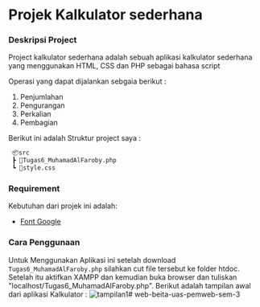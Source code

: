 # Projek Kalkulator sederhana

### Deskripsi Project
Project kalkulator sederhana adalah sebuah aplikasi kalkulator sederhana yang menggunakan HTML, CSS dan PHP sebagai bahasa script

Operasi yang dapat dijalankan sebgaia berikut :
1. Penjumlahan
2. Pengurangan
3. Perkalian
4. Pembagian

Berikut ini adalah Struktur project saya : 
```markdown
 📦src
 ┣ 📜Tugas6_MuhamadAlFaroby.php
 ┗ 📜style.css
 ```
 
### Requirement
Kebutuhan dari projek ini adalah:
* [Font Google](https://fonts.googleapis.com/css2?family=Roboto:ital,wght@1,300&display=swap)

### Cara Penggunaan 
Untuk Menggunakan Aplikasi ini setelah download 
`Tugas6_MuhamadAlFaroby.php` silahkan cut file tersebut ke folder htdoc. Setelah itu aktifkan XAMPP dan kemudian buka browser dan tuliskan "localhost/Tugas6_MuhamadAlFaroby.php".
Berikut adalah tampilan awal dari aplikasi Kalkulator : 
![tampilan1](T6.PNG)# web-beita-uas-pemweb-sem-3
